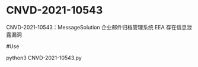 # CNVD-2021-10543
CNVD-2021-10543：MessageSolution 企业邮件归档管理系统 EEA 存在信息泄露漏洞

#Use

python3 CNVD-2021-10543.py
